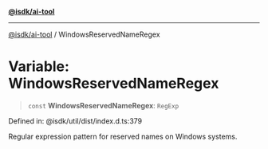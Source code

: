 [**@isdk/ai-tool**](../README.md)

***

[@isdk/ai-tool](../globals.md) / WindowsReservedNameRegex

# Variable: WindowsReservedNameRegex

> `const` **WindowsReservedNameRegex**: `RegExp`

Defined in: @isdk/util/dist/index.d.ts:379

Regular expression pattern for reserved names on Windows systems.
